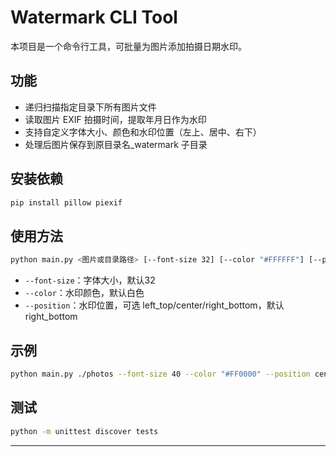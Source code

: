 # Watermark CLI Tool

本项目是一个命令行工具，可批量为图片添加拍摄日期水印。

## 功能
- 递归扫描指定目录下所有图片文件
- 读取图片 EXIF 拍摄时间，提取年月日作为水印
- 支持自定义字体大小、颜色和水印位置（左上、居中、右下）
- 处理后图片保存到原目录名_watermark 子目录

## 安装依赖
```bash
pip install pillow piexif
```

## 使用方法
```bash
python main.py <图片或目录路径> [--font-size 32] [--color "#FFFFFF"] [--position right_bottom]
```

- `--font-size`：字体大小，默认32
- `--color`：水印颜色，默认白色
- `--position`：水印位置，可选 left_top/center/right_bottom，默认 right_bottom

## 示例
```bash
python main.py ./photos --font-size 40 --color "#FF0000" --position center
```

## 测试
```bash
python -m unittest discover tests
```

---

